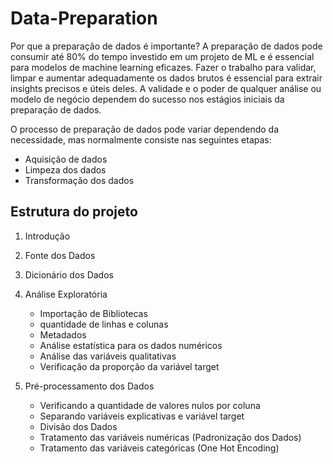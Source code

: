 # Data-Preparation

Por que a preparação de dados é importante?
A preparação de dados pode consumir até 80% do tempo investido em um projeto de ML e é essencial para modelos de machine learning eficazes.
Fazer o trabalho para validar, limpar e aumentar adequadamente os dados brutos é essencial para extrair insights precisos e úteis deles. 
A validade e o poder de qualquer análise ou modelo de negócio dependem do sucesso nos estágios iniciais da preparação de dados. 

O processo de preparação de dados pode variar dependendo da necessidade, mas normalmente consiste nas seguintes etapas:
* Aquisição de dados
* Limpeza dos dados
* Transformação dos dados

## Estrutura do projeto
1. Introdução

2. Fonte dos Dados

3. Dicionário dos Dados

4. Análise Exploratória
    - Importação de Bibliotecas
    - quantidade de linhas e colunas
    - Metadados
    - Análise estatística para os dados numéricos
    - Análise das variáveis qualitativas
    - Verificação da proporção da variável target

5. Pré-processamento dos Dados
    - Verificando a quantidade de valores nulos por coluna
    - Separando variáveis explicativas e variável target
    - Divisão dos Dados
    - Tratamento das variáveis numéricas (Padronização dos Dados)
    - Tratamento das variáveis categóricas (One Hot Encoding)
